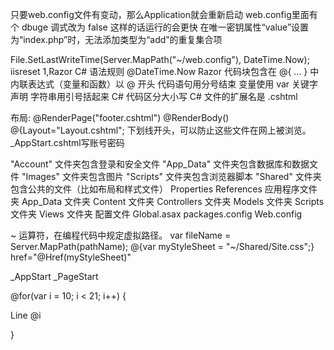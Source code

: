只要web.config文件有变动，那么Application就会重新启动
 web.config里面有个 dbuge 调式改为 false  这样的话运行的会更快
在唯一密钥属性“value”设置为“index.php”时，无法添加类型为“add”的重复集合项
<clear />
<add value="index.php" />    
<add value="Default.htm" />

File.SetLastWriteTime(Server.MapPath("~/web.config"), DateTime.Now);
iisreset
1,Razor C# 语法规则  @DateTime.Now
Razor 代码块包含在 @{ ... } 中
内联表达式（变量和函数）以 @ 开头
代码语句用分号结束
变量使用 var 关键字声明
字符串用引号括起来
C# 代码区分大小写
C# 文件的扩展名是 .cshtml

布局:
@RenderPage("footer.cshtml")
@RenderBody()
@{Layout="Layout.cshtml";
下划线开头，可以防止这些文件在网上被浏览。_AppStart.cshtml写账号密码

"Account" 文件夹包含登录和安全文件
"App_Data" 文件夹包含数据库和数据文件
"Images" 文件夹包含图片
"Scripts" 文件夹包含浏览器脚本
"Shared" 文件夹包含公共的文件（比如布局和样式文件）
Properties
References
应用程序文件夹
App_Data 文件夹
Content 文件夹
Controllers 文件夹
Models 文件夹
Scripts 文件夹
Views 文件夹
配置文件
Global.asax
packages.config
Web.config



~ 运算符，在编程代码中规定虚拟路径。
var fileName = Server.MapPath(pathName);
@{var myStyleSheet = "~/Shared/Site.css";} href="@Href(myStyleSheet)"

_AppStart
_PageStart

@for(var i = 10; i < 21; i++)
{<p>Line @i</p>}